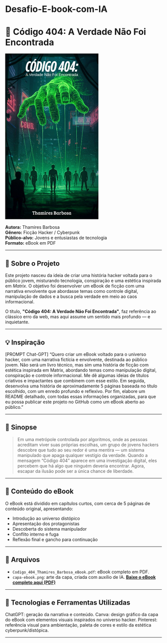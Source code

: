 # Desafio-E-book-com-IA

# 📕 Código 404: A Verdade Não Foi Encontrada


<img src="assets/capa-ebook.png" alt="Capa do eBook" width="300"/>



**Autora:** Thamires Barbosa  
**Gênero:** Ficção Hacker / Cyberpunk  
**Público-alvo:** Jovens e entusiastas de tecnologia  
**Formato:** eBook em PDF

---

## 🧠 Sobre o Projeto

Este projeto nasceu da ideia de criar uma história hacker voltada para o público jovem, misturando tecnologia, conspiração e uma estética inspirada em *Matrix*. O objetivo foi desenvolver um eBook de ficção com uma narrativa envolvente que abordasse temas como controle digital, manipulação de dados e a busca pela verdade em meio ao caos informacional.

O título, **"Código 404: A Verdade Não Foi Encontrada"**, faz referência ao clássico erro da web, mas aqui assume um sentido mais profundo — e inquietante.

---

## 💡 Inspiração

[PROMPT Chat-GPT] “Quero criar um eBook voltado para o universo hacker, com uma narrativa fictícia e envolvente, destinada ao público jovem. Não será um livro técnico, mas sim uma história de ficção com estética inspirada em Matrix, abordando temas como manipulação digital, conspiração e controle informacional.
Me dê algumas ideias de títulos criativos e impactantes que combinem com esse estilo. Em seguida, desenvolva uma história de aproximadamente 5 páginas baseada no título escolhido, com um enredo profundo e reflexivo.  Por fim, elabore um README detalhado, com todas essas informações organizadas, para que eu possa publicar este projeto no GitHub como um eBook aberto ao público.”


---

## 📝 Sinopse

> Em uma metrópole controlada por algoritmos, onde as pessoas acreditam viver suas próprias escolhas, um grupo de jovens hackers descobre que tudo ao seu redor é uma mentira — um sistema manipulado que apaga qualquer vestígio da verdade. Quando a mensagem “Código 404” aparece em uma investigação digital, eles percebem que há algo que ninguém deveria encontrar. Agora, escapar da ilusão pode ser a única chance de liberdade.

---

## 📄 Conteúdo do eBook

O eBook está dividido em capítulos curtos, com cerca de 5 páginas de conteúdo original, apresentando:

- Introdução ao universo distópico
- Apresentação dos protagonistas
- Descoberta do sistema manipulador
- Conflito interno e fuga
- Reflexão final e gancho para continuação

---

## 📎 Arquivos

- `Codigo_404_Thamires_Barbosa_eBook.pdf`: eBook completo em PDF.
- `capa-ebook.png`: arte da capa, criada com auxílio de IA.
**[Baixe o eBook completo aqui (PDF)](Codigo_404_Thamires_Barbosa_eBook.pdf)**
---

## 🚀 Tecnologias e Ferramentas Utilizadas

ChatGPT: geração da narrativa e conteúdo.
Canva: design gráfico da capa do eBook com elementos visuais inspirados no universo hacker.
Pinterest: referência visual para ambientação, paleta de cores e estilo da estética cyberpunk/distópica.

---


